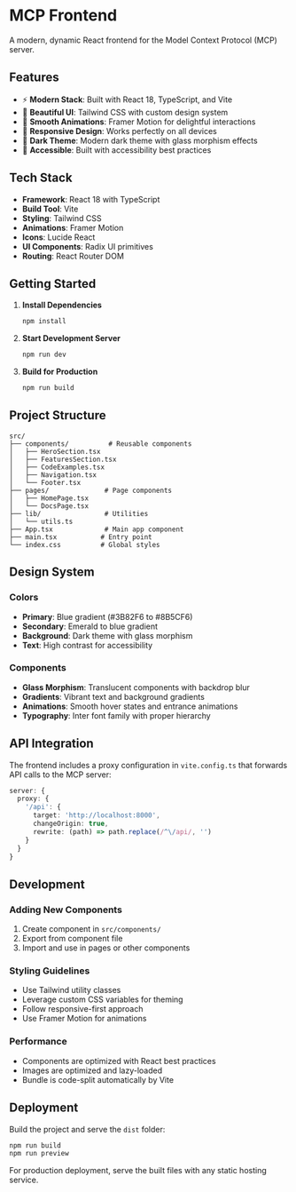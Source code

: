 # MCP Frontend

A modern, dynamic React frontend for the Model Context Protocol (MCP) server.

## Features

- ⚡ **Modern Stack**: Built with React 18, TypeScript, and Vite
- 🎨 **Beautiful UI**: Tailwind CSS with custom design system
- 🚀 **Smooth Animations**: Framer Motion for delightful interactions
- 📱 **Responsive Design**: Works perfectly on all devices
- 🌙 **Dark Theme**: Modern dark theme with glass morphism effects
- 🎯 **Accessible**: Built with accessibility best practices

## Tech Stack

- **Framework**: React 18 with TypeScript
- **Build Tool**: Vite
- **Styling**: Tailwind CSS
- **Animations**: Framer Motion
- **Icons**: Lucide React
- **UI Components**: Radix UI primitives
- **Routing**: React Router DOM

## Getting Started

1. **Install Dependencies**
   ```bash
   npm install
   ```

2. **Start Development Server**
   ```bash
   npm run dev
   ```

3. **Build for Production**
   ```bash
   npm run build
   ```

## Project Structure

```
src/
├── components/          # Reusable components
│   ├── HeroSection.tsx
│   ├── FeaturesSection.tsx
│   ├── CodeExamples.tsx
│   ├── Navigation.tsx
│   └── Footer.tsx
├── pages/              # Page components
│   ├── HomePage.tsx
│   └── DocsPage.tsx
├── lib/                # Utilities
│   └── utils.ts
├── App.tsx             # Main app component
├── main.tsx           # Entry point
└── index.css          # Global styles
```

## Design System

### Colors
- **Primary**: Blue gradient (#3B82F6 to #8B5CF6)
- **Secondary**: Emerald to blue gradient
- **Background**: Dark theme with glass morphism
- **Text**: High contrast for accessibility

### Components
- **Glass Morphism**: Translucent components with backdrop blur
- **Gradients**: Vibrant text and background gradients
- **Animations**: Smooth hover states and entrance animations
- **Typography**: Inter font family with proper hierarchy

## API Integration

The frontend includes a proxy configuration in `vite.config.ts` that forwards API calls to the MCP server:

```typescript
server: {
  proxy: {
    '/api': {
      target: 'http://localhost:8000',
      changeOrigin: true,
      rewrite: (path) => path.replace(/^\/api/, '')
    }
  }
}
```

## Development

### Adding New Components
1. Create component in `src/components/`
2. Export from component file
3. Import and use in pages or other components

### Styling Guidelines
- Use Tailwind utility classes
- Leverage custom CSS variables for theming
- Follow responsive-first approach
- Use Framer Motion for animations

### Performance
- Components are optimized with React best practices
- Images are optimized and lazy-loaded
- Bundle is code-split automatically by Vite

## Deployment

Build the project and serve the `dist` folder:

```bash
npm run build
npm run preview
```

For production deployment, serve the built files with any static hosting service.

